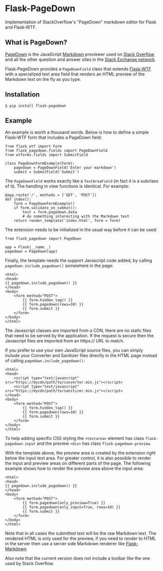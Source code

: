 Flask-PageDown
==============
Implementation of StackOverflow's "PageDown" markdown editor for Flask and Flask-WTF.

What is PageDown?
-----------------

[PageDown](https://code.google.com/p/pagedown/wiki/PageDown) is the JavaScript [Markdown](http://daringfireball.net/projects/markdown/) previewer used on [Stack Overflow](http://stackoverflow.com/) and all the other question and answer sites in the [Stack Exchange network](http://stackexchange.com/).

Flask-PageDown provides a `PageDownField` class that extends [Flask-WTF](https://flask-wtf.readthedocs.org/en/latest/) with a specialized text area field that renders an HTML preview of the Markdown text on the fly as you type.

Installation
------------

    $ pip install flask-pagedown

Example
-------

An example is worth a thousand words. Below is how to define a simple Flask-WTF form that includes a PageDown field:

    from flask_wtf import Form
    from flask_pagedown.fields import PageDownField
    from wtforms.fields import SubmitField
    
    class PageDownFormExample(Form):
        pagedown = PageDownField('Enter your markdown')
        submit = SubmitField('Submit')

The `PageDownField` works exactly like a `TextAreaField` (in fact it is a subclass of it). The handling in view functions is identical. For example:

    @app.route('/', methods = ['GET', 'POST'])
    def index():
        form = PageDownFormExample()
        if form.validate_on_submit():
            text = form.pagedown.data
            # do something interesting with the Markdown text
        return render_template('index.html', form = form)

The extension needs to be initialized in the usual way before it can be used:

    from flask_pagedown import PageDown
    
    app = Flask(__name__)
    pagedown = PageDown(app)

Finally, the template needs the support Javascript code added, by calling `pagedown.include_pagedown()` somewhere in the page:

    <html>
    <head>
    {{ pagedown.include_pagedown() }}
    </head>
    <body>
        <form method="POST">
            {{ form.hidden_tag() }}
            {{ form.pagedown(rows=10) }}
            {{ form.submit }}
        </form>
    </body>
    </html>

The Javascript classes are imported from a CDN, there are no static files that need to be served by the application. If the request is secure then the Javascript files are imported from an https:// URL to match.

If you prefer to use your own JavaScript source files, you can simply include your Converter and Sanitizer files directly in the HTML page instead of calling `pagedown.include_pagedown()`:

    <html>
    <head>
        <script type="text/javascript" src="https://mycdn/path/to/converter.min.js"></script>
        <script type="text/javascript" src="https://mycdn/path/to/sanitizer.min.js"></script>
    </head>
    <body>
        <form method="POST">
            {{ form.hidden_tag() }}
            {{ form.pagedown(rows=10) }}
            {{ form.submit }}
        </form>
    </body>
    </html>

To help adding specific CSS styling the `<textarea>` element has class `flask-pagedown-input` and the preview `<div>` has class `flask-pagedown-preview`.

With the template above, the preview area is created by the extension right below the input text area. For greater control, it is also possible to render the input and preview areas on different parts of the page. The following example shows how to render the preview area above the input area:

    <html>
    <head>
    {{ pagedown.include_pagedown() }}
    </head>
    <body>
        <form method="POST">
            {{ form.pagedown(only_preview=True) }}
            {{ form.pagedown(only_input=True, rows=10) }}
            {{ form.submit }}
        </form>
    </body>
    </html>

Note that in all cases the submitted text will be the raw Markdown text. The rendered HTML is only used for the preview, if you need to render to HTML in the server then use a server side Markdown renderer like [Flask-Markdown](http://pythonhosted.org/Flask-Markdown/).

Also note that the current version does not include a toolbar like the one used by Stack Overflow.
